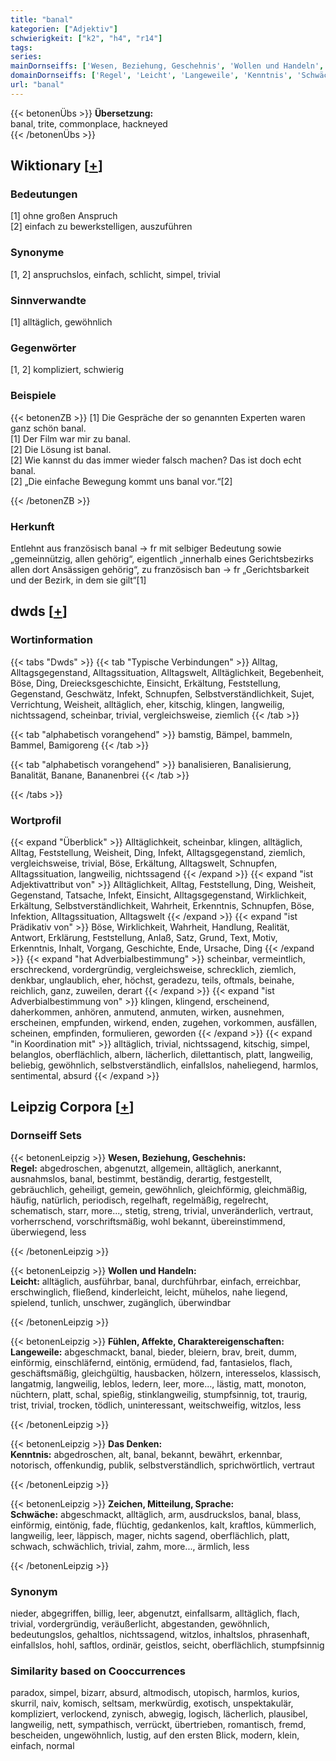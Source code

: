 ```yaml
---
title: "banal"
kategorien: ["Adjektiv"]
schwierigkeit: ["k2", "h4", "r14"]
tags:
series:
mainDornseiffs: ['Wesen, Beziehung, Geschehnis', 'Wollen und Handeln', 'Fühlen, Affekte, Charaktereigenschaften', 'Das Denken', 'Zeichen, Mitteilung, Sprache']
domainDornseiffs: ['Regel', 'Leicht', 'Langeweile', 'Kenntnis', 'Schwäche']
url: "banal"
---
```


{{< betonenÜbs >}}
**Übersetzung:**  
banal, trite, commonplace, hackneyed  
{{< /betonenÜbs >}}

## Wiktionary [[+](https://de.wiktionary.org/wiki/banal)]

### Bedeutungen
[1] ohne großen Anspruch  
[2] einfach zu bewerkstelligen, auszuführen  

### Synonyme
[1, 2] anspruchslos, einfach, schlicht, simpel, trivial  

### Sinnverwandte
[1] alltäglich, gewöhnlich  

### Gegenwörter
[1, 2] kompliziert, schwierig  

### Beispiele
{{< betonenZB >}}
[1] Die Gespräche der so genannten Experten waren ganz schön banal.  
[1] Der Film war mir zu banal.  
[2] Die Lösung ist banal.  
[2] Wie kannst du das immer wieder falsch machen? Das ist doch echt banal.  
[2] „Die einfache Bewegung kommt uns banal vor.“[2]  

{{< /betonenZB >}}
### Herkunft
Entlehnt aus französisch banal → fr mit selbiger Bedeutung sowie „gemeinnützig, allen gehörig“, eigentlich „innerhalb eines Gerichtsbezirks allen dort Ansässigen gehörig“, zu französisch ban → fr „Gerichtsbarkeit und der Bezirk, in dem sie gilt“[1]  



## dwds [[+](https://www.dwds.de/wb/banal)]

### Wortinformation
{{< tabs "Dwds" >}}
{{< tab "Typische Verbindungen" >}}
Alltag, Alltagsgegenstand, Alltagssituation, Alltagswelt, Alltäglichkeit, Begebenheit, Böse, Ding, Dreiecksgeschichte, Einsicht, Erkältung, Feststellung, Gegenstand, Geschwätz, Infekt, Schnupfen, Selbstverständlichkeit, Sujet, Verrichtung, Weisheit, alltäglich, eher, kitschig, klingen, langweilig, nichtssagend, scheinbar, trivial, vergleichsweise, ziemlich
{{< /tab >}}

{{< tab "alphabetisch vorangehend" >}}
bamstig, Bämpel, bammeln, Bammel, Bamigoreng
{{< /tab >}}

{{< tab "alphabetisch vorangehend" >}}
banalisieren, Banalisierung, Banalität, Banane, Bananenbrei
{{< /tab >}}

{{< /tabs >}}

### Wortprofil
{{< expand "Überblick" >}} Alltäglichkeit, scheinbar, klingen, alltäglich, Alltag, Feststellung, Weisheit, Ding, Infekt, Alltagsgegenstand, ziemlich, vergleichsweise, trivial, Böse, Erkältung, Alltagswelt, Schnupfen, Alltagssituation, langweilig, nichtssagend {{< /expand >}}
{{< expand "ist Adjektivattribut von" >}} Alltäglichkeit, Alltag, Feststellung, Ding, Weisheit, Gegenstand, Tatsache, Infekt, Einsicht, Alltagsgegenstand, Wirklichkeit, Erkältung, Selbstverständlichkeit, Wahrheit, Erkenntnis, Schnupfen, Böse, Infektion, Alltagssituation, Alltagswelt {{< /expand >}}
{{< expand "ist Prädikativ von" >}} Böse, Wirklichkeit, Wahrheit, Handlung, Realität, Antwort, Erklärung, Feststellung, Anlaß, Satz, Grund, Text, Motiv, Erkenntnis, Inhalt, Vorgang, Geschichte, Ende, Ursache, Ding {{< /expand >}}
{{< expand "hat Adverbialbestimmung" >}} scheinbar, vermeintlich, erschreckend, vordergründig, vergleichsweise, schrecklich, ziemlich, denkbar, unglaublich, eher, höchst, geradezu, teils, oftmals, beinahe, reichlich, ganz, zuweilen, derart {{< /expand >}}
{{< expand "ist Adverbialbestimmung von" >}} klingen, klingend, erscheinend, daherkommen, anhören, anmutend, anmuten, wirken, ausnehmen, erscheinen, empfunden, wirkend, enden, zugehen, vorkommen, ausfällen, scheinen, empfinden, formulieren, geworden {{< /expand >}}
{{< expand "in Koordination mit" >}} alltäglich, trivial, nichtssagend, kitschig, simpel, belanglos, oberflächlich, albern, lächerlich, dilettantisch, platt, langweilig, beliebig, gewöhnlich, selbstverständlich, einfallslos, naheliegend, harmlos, sentimental, absurd {{< /expand >}}

## Leipzig Corpora [[+](https://corpora.uni-leipzig.de/en/res?word=banal&corpusId=deu_newscrawl-public_2018)]

### Dornseiff Sets
{{< betonenLeipzig >}}
**Wesen, Beziehung, Geschehnis:**  
**Regel:** abgedroschen, abgenutzt, allgemein, alltäglich, anerkannt, ausnahmslos, banal, bestimmt, beständig, derartig, festgestellt, gebräuchlich, geheiligt, gemein, gewöhnlich, gleichförmig, gleichmäßig, häufig, natürlich, periodisch, regelhaft, regelmäßig, regelrecht, schematisch, starr, more..., stetig, streng, trivial, unveränderlich, vertraut, vorherrschend, vorschriftsmäßig, wohl bekannt, übereinstimmend, überwiegend, less  

{{< /betonenLeipzig >}}


{{< betonenLeipzig >}}
**Wollen und Handeln:**  
**Leicht:** alltäglich, ausführbar, banal, durchführbar, einfach, erreichbar, erschwinglich, fließend, kinderleicht, leicht, mühelos, nahe liegend, spielend, tunlich, unschwer, zugänglich, überwindbar  

{{< /betonenLeipzig >}}


{{< betonenLeipzig >}}
**Fühlen, Affekte, Charaktereigenschaften:**  
**Langeweile:** abgeschmackt, banal, bieder, bleiern, brav, breit, dumm, einförmig, einschläfernd, eintönig, ermüdend, fad, fantasielos, flach, geschäftsmäßig, gleichgültig, hausbacken, hölzern, interesselos, klassisch, langatmig, langweilig, leblos, ledern, leer, more..., lästig, matt, monoton, nüchtern, platt, schal, spießig, stinklangweilig, stumpfsinnig, tot, traurig, trist, trivial, trocken, tödlich, uninteressant, weitschweifig, witzlos, less  

{{< /betonenLeipzig >}}


{{< betonenLeipzig >}}
**Das Denken:**  
**Kenntnis:** abgedroschen, alt, banal, bekannt, bewährt, erkennbar, notorisch, offenkundig, publik, selbstverständlich, sprichwörtlich, vertraut  

{{< /betonenLeipzig >}}


{{< betonenLeipzig >}}
**Zeichen, Mitteilung, Sprache:**  
**Schwäche:** abgeschmackt, alltäglich, arm, ausdruckslos, banal, blass, einförmig, eintönig, fade, flüchtig, gedankenlos, kalt, kraftlos, kümmerlich, langweilig, leer, läppisch, mager, nichts sagend, oberflächlich, platt, schwach, schwächlich, trivial, zahm, more..., ärmlich, less  

{{< /betonenLeipzig >}}

### Synonym
nieder, abgegriffen, billig, leer, abgenutzt, einfallsarm, alltäglich, flach, trivial, vordergründig, veräußerlicht, abgestanden, gewöhnlich, bedeutungslos, gehaltlos, nichtssagend, witzlos, inhaltslos, phrasenhaft, einfallslos, hohl, saftlos, ordinär, geistlos, seicht, oberflächlich, stumpfsinnig


### Similarity based on Cooccurrences
paradox, simpel, bizarr, absurd, altmodisch, utopisch, harmlos, kurios, skurril, naiv, komisch, seltsam, merkwürdig, exotisch, unspektakulär, kompliziert, verlockend, zynisch, abwegig, logisch, lächerlich, plausibel, langweilig, nett, sympathisch, verrückt, übertrieben, romantisch, fremd, bescheiden, ungewöhnlich, lustig, auf den ersten Blick, modern, klein, einfach, normal

